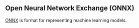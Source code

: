 ## Open Neural Network Exchange (ONNX)
[ONNX](https://onnx.ai/) is format for representing machine learning models.
